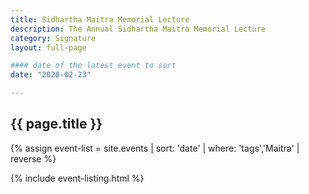 ```yaml
---
title: Sidhartha Maitra Memorial Lecture
description: The Annual Sidhartha Maitra Memorial Lecture
category: Signature
layout: full-page

#### date of the latest event to sort
date: "2020-02-23"

---
```

<section id="main-content">
<div class="grid-container large">
<section class="heading">
<h2 class="underline">{{ page.title }}</h2>
</section>

<div class="events-card-list fade-out-siblings">
{% assign event-list = site.events | sort: 'date' | where: 'tags','Maitra' | reverse %}

{% include event-listing.html %}
